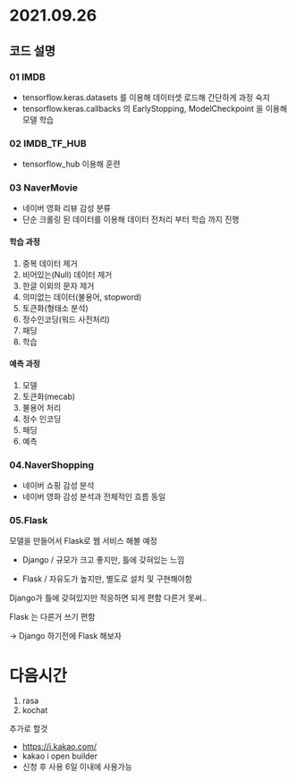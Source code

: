 # 2021.09.26
## 코드 설명
### 01 IMDB
* tensorflow.keras.datasets 를 이용해 데이터셋 로드해 간단하게 과정 숙지
* tensorflow.keras.callbacks 의 EarlyStopping, ModelCheckpoint 을 이용해 모델 학습

### 02 IMDB_TF_HUB
* tensorflow_hub 이용해 훈련

### 03 NaverMovie
* 네이버 영화 리뷰 감성 분류
* 단순 크롤링 된 데이터를 이용해 데이터 전처리 부터 학습 까지 진행

#### 학습 과정
1. 중복 데이터 제거
2. 비어있는(Null) 데이터 제거
3. 한글 이외의 문자 제거
4. 의미없는 데이터(불용어,  stopword)
5. 토큰화(형태소 분석)
6. 정수인코딩(워드 사전처리)
7. 패딩
8. 학습

#### 예측 과정
1. 모델
2. 토큰화(mecab)
3. 불용어 처리
4. 정수 인코딩
5. 패딩
6. 예측

### 04.NaverShopping
* 네이버 쇼핑 감성 분석
* 네이버 영화 감성 분석과 전체적인 흐름 동일

### 05.Flask
모델을 만들어서 Flask로 웹 서비스 해볼 예정

* Django / 규모가 크고 좋지만, 틀에 갖혀있는 느낌

* Flask / 자유도가 높지만, 별도로 설치 및 구현해야함 

Django가 틀에 갖혀있지만 적응하면 되게 편함 다른거 못써..

Flask 는 다른거 쓰기 편함

-> Django 하기전에 Flask 해보자



# 다음시간 
1. rasa 
2. kochat

추가로 할것
* https://i.kakao.com/
* kakao i open builder
* 신청 후 사용 6일 이내에 사용가능

